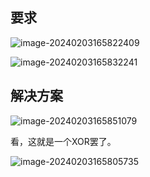## 要求

![image-20240203165822409](C:\Users\Lenovo\AppData\Roaming\Typora\typora-user-images\image-20240203165822409.png)

![image-20240203165832241](C:\Users\Lenovo\AppData\Roaming\Typora\typora-user-images\image-20240203165832241.png)

## 解决方案

![image-20240203165851079](C:\Users\Lenovo\AppData\Roaming\Typora\typora-user-images\image-20240203165851079.png)

看，这就是一个XOR罢了。



![image-20240203165805735](C:\Users\Lenovo\AppData\Roaming\Typora\typora-user-images\image-20240203165805735.png)